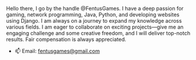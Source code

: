 Hello there, I go by the handle @FentusGames. I have a deep passion for gaming, network programming, Java, Python, and developing websites using Django. I am always on a journey to expand my knowledge across various fields. I am eager to collaborate on exciting projects—give me an engaging challenge and some creative freedom, and I will deliver top-notch results. Fair compensation is always appreciated.

- 📫 Email: fentusgames@gmail.com
